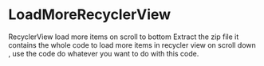 # LoadMoreRecyclerView
RecyclerView load more items on scroll to bottom
Extract the zip file it contains the whole code to load more items in recycler view on scroll down , use the code do whatever you want to do with this code.

